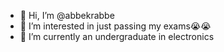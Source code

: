 - 👋 Hi, I’m @abbekrabbe
- 👀 I’m interested in just passing my exams😭😭
- 🌱 I’m currently an undergraduate in electronics

<!---
abbekrabbe/abbekrabbe is a ✨ special ✨ repository because its `README.md` (this file) appears on your GitHub profile.
You can click the Preview link to take a look at your changes.
--->
